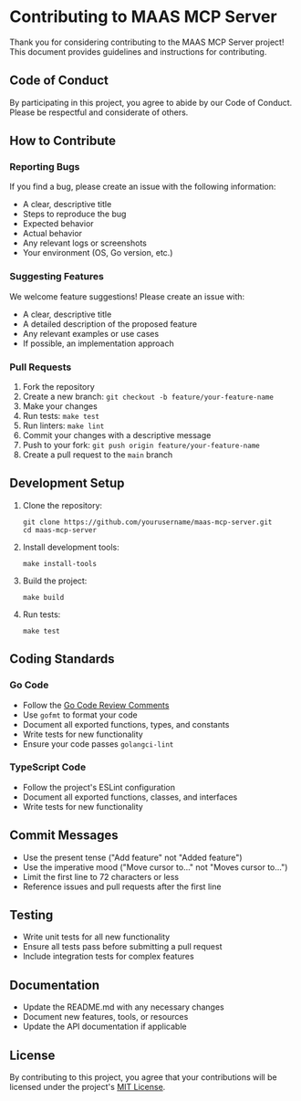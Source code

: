 # Contributing to MAAS MCP Server

Thank you for considering contributing to the MAAS MCP Server project! This document provides guidelines and instructions for contributing.

## Code of Conduct

By participating in this project, you agree to abide by our Code of Conduct. Please be respectful and considerate of others.

## How to Contribute

### Reporting Bugs

If you find a bug, please create an issue with the following information:

- A clear, descriptive title
- Steps to reproduce the bug
- Expected behavior
- Actual behavior
- Any relevant logs or screenshots
- Your environment (OS, Go version, etc.)

### Suggesting Features

We welcome feature suggestions! Please create an issue with:

- A clear, descriptive title
- A detailed description of the proposed feature
- Any relevant examples or use cases
- If possible, an implementation approach

### Pull Requests

1. Fork the repository
2. Create a new branch: `git checkout -b feature/your-feature-name`
3. Make your changes
4. Run tests: `make test`
5. Run linters: `make lint`
6. Commit your changes with a descriptive message
7. Push to your fork: `git push origin feature/your-feature-name`
8. Create a pull request to the `main` branch

## Development Setup

1. Clone the repository:
   ```
   git clone https://github.com/yourusername/maas-mcp-server.git
   cd maas-mcp-server
   ```

2. Install development tools:
   ```
   make install-tools
   ```

3. Build the project:
   ```
   make build
   ```

4. Run tests:
   ```
   make test
   ```

## Coding Standards

### Go Code

- Follow the [Go Code Review Comments](https://github.com/golang/go/wiki/CodeReviewComments)
- Use `gofmt` to format your code
- Document all exported functions, types, and constants
- Write tests for new functionality
- Ensure your code passes `golangci-lint`

### TypeScript Code

- Follow the project's ESLint configuration
- Document all exported functions, classes, and interfaces
- Write tests for new functionality

## Commit Messages

- Use the present tense ("Add feature" not "Added feature")
- Use the imperative mood ("Move cursor to..." not "Moves cursor to...")
- Limit the first line to 72 characters or less
- Reference issues and pull requests after the first line

## Testing

- Write unit tests for all new functionality
- Ensure all tests pass before submitting a pull request
- Include integration tests for complex features

## Documentation

- Update the README.md with any necessary changes
- Document new features, tools, or resources
- Update the API documentation if applicable

## License

By contributing to this project, you agree that your contributions will be licensed under the project's [MIT License](LICENSE).